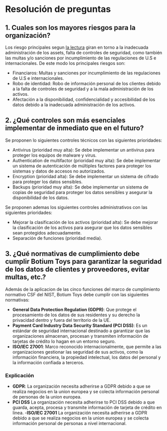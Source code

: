 # Resolución de preguntas
## 1. Cuales son los mayores riesgos para la organización?

Los riesgo principales segun [la lectura](Material_de_Apoyo/Botium%20Toys_%20Risk%20assessment.pdf) giran en torno a la inadecuada administración de los assets, falta de controles de seguridad, como también las multas y/o sanciones por incumplimiento de las regulaciones de U.S e internacionales. De este modo los principales riesgos son:

- Financiaros: Multas y sanciones por incumplimiento de las regulaciones de U.S e internacionales.
- Robo de identidad: Robo de información personal de los clientes debido a la falta de controles de seguridad y a la mala administración de los activos.
- Afectación a la disponibilidad, confidencialidad y accesibilidad de los datos debido a la inadecuada administración de los activos.

## 2. ¿Qué controles son más esenciales implementar de inmediato que en el futuro?

<!-- Dado que la empresa ya implementa controles técnicos y físicos como:

- Firewalls,
- accounting
- End point detections 
- Intrusion detection system
- SIEM tool -->
  
Se proponen lo siguientes controles técnicos con las siguientes prioridades:

- Antivirus (prioridad muy alta): Se debe implementar un antivirus para proteger los equipos de malware y virus.
- Authentication de multifactor (prioridad muy alta): Se debe implementar un sistema de autenticación de múltiples factores para proteger los sistemas y datos de accesos no autorizados.
- Encryption (prioridad alta): Se debe implementar un sistema de cifrado para proteger los datos sensibles.
- Backups (prioridad muy alta): Se debe implementar un sistema de copias de seguridad para proteger los datos sensibles y asegurar la disponibilidad de los datos.

Se proponen ademas los siguientes controles administrativos con las siguientes prioridades:

- Mejorar la clasificación de los activos (prioridad alta): Se debe mejorar la clasificación de los activos para asegurar que los datos sensibles sean protegidos adecuadamente.
- Separación de funciones (prioridad media).


## 3. ¿Qué normativas de cumplimiento debe cumplir Botium Toys para garantizar la seguridad de los datos de clientes y proveedores, evitar multas, etc.?

Además de la aplicacion de las cinco funciones del marco de cumplimiento normativo CSF del NIST, Botium Toys debe cumplir con las siguientes normativas:

- **General Data Protection Regulation (GDPR)**: Que protege el procesamiento de los datos de sus residentes y su derecho  la privacidad dentro y fuera del territorio de la UE.
- **Payment Card Industry Data Security Standard (PCI DSS)**: Es un estándar de seguridad internacional destinado a garantizar que las organizaciones almacenan, procesan y transmiten información de tarjetas de crédito lo hagan en un entorno seguro.
- **ISO/IEC 27001**: Marco reconocido internacionalmente, que permite a las organizaciones gestionar las seguridad de sus activos, como la información financiera, la propiedad intelectual, los datos del personal y la información confiada a terceros.

### Explicación

- **GDPR**: La organización necesita adherirse a GDPR debido a que se realiza negocios en la union europea y se colecta información personal de personas de la union europea.
- **PCI DSS** La organización necesita adherirse to PCI DSS debido a que guarda, acepta, procesa y transmite información de tarjeta de crédito en linea.
-**ISO/IEC 27001** La organización necesita adherirse a GDPR debido a que se realiza negocios en la union europea y se colecta información personal de personas a nivel internacional.